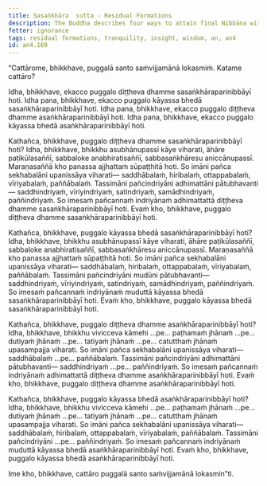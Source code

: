 ```yaml
---
title: Sasaṅkhāra  sutta - Residual Formations
description: The Buddha describes four ways to attain final Nibbāna with or without residual formations.
fetter: ignorance
tags: residual formations, tranquility, insight, wisdom, an, an4
id: an4.169
---
```


“Cattārome, bhikkhave, puggalā santo saṁvijjamānā lokasmiṁ. Katame cattāro?

Idha, bhikkhave, ekacco puggalo diṭṭheva dhamme sasaṅkhāraparinibbāyī hoti.
Idha pana, bhikkhave, ekacco puggalo kāyassa bhedā sasaṅkhāraparinibbāyī hoti.
Idha pana, bhikkhave, ekacco puggalo diṭṭheva dhamme asaṅkhāraparinibbāyī hoti.
Idha pana, bhikkhave, ekacco puggalo kāyassa bhedā asaṅkhāraparinibbāyī hoti.

Kathañca, bhikkhave, puggalo diṭṭheva dhamme sasaṅkhāraparinibbāyī hoti? Idha, bhikkhave, bhikkhu asubhānupassī kāye viharati, āhāre paṭikūlasaññī, sabbaloke anabhiratisaññī, sabbasaṅkhāresu aniccānupassī. Maraṇasaññā kho panassa ajjhattaṁ sūpaṭṭhitā hoti. So imāni pañca sekhabalāni upanissāya viharati— saddhābalaṁ, hiribalaṁ, ottappabalaṁ, vīriyabalaṁ, paññābalaṁ. Tassimāni pañcindriyāni adhimattāni pātubhavanti— saddhindriyaṁ, vīriyindriyaṁ, satindriyaṁ, samādhindriyaṁ, paññindriyaṁ. So imesaṁ pañcannaṁ indriyānaṁ adhimattattā diṭṭheva dhamme sasaṅkhāraparinibbāyī hoti. Evaṁ kho, bhikkhave, puggalo diṭṭheva dhamme sasaṅkhāraparinibbāyī hoti.

Kathañca, bhikkhave, puggalo kāyassa bhedā sasaṅkhāraparinibbāyī hoti? Idha, bhikkhave, bhikkhu asubhānupassī kāye viharati, āhāre paṭikūlasaññī, sabbaloke anabhiratisaññī, sabbasaṅkhāresu aniccānupassī. Maraṇasaññā kho panassa ajjhattaṁ sūpaṭṭhitā hoti. So imāni pañca sekhabalāni upanissāya viharati— saddhābalaṁ, hiribalaṁ, ottappabalaṁ, vīriyabalaṁ, paññābalaṁ. Tassimāni pañcindriyāni mudūni pātubhavanti— saddhindriyaṁ, vīriyindriyaṁ, satindriyaṁ, samādhindriyaṁ, paññindriyaṁ. So imesaṁ pañcannaṁ indriyānaṁ muduttā kāyassa bhedā sasaṅkhāraparinibbāyī hoti. Evaṁ kho, bhikkhave, puggalo kāyassa bhedā sasaṅkhāraparinibbāyī hoti.

Kathañca, bhikkhave, puggalo diṭṭheva dhamme asaṅkhāraparinibbāyī hoti? Idha, bhikkhave, bhikkhu vivicceva kāmehi …pe… paṭhamaṁ jhānaṁ …pe… dutiyaṁ jhānaṁ …pe… tatiyaṁ jhānaṁ …pe… catutthaṁ jhānaṁ upasampajja viharati. So imāni pañca sekhabalāni upanissāya viharati— saddhābalaṁ …pe… paññābalaṁ. Tassimāni pañcindriyāni adhimattāni pātubhavanti— saddhindriyaṁ …pe… paññindriyaṁ. So imesaṁ pañcannaṁ indriyānaṁ adhimattattā diṭṭheva dhamme asaṅkhāraparinibbāyī hoti. Evaṁ kho, bhikkhave, puggalo diṭṭheva dhamme asaṅkhāraparinibbāyī hoti.

Kathañca, bhikkhave, puggalo kāyassa bhedā asaṅkhāraparinibbāyī hoti? Idha, bhikkhave, bhikkhu vivicceva kāmehi …pe… paṭhamaṁ jhānaṁ …pe… dutiyaṁ jhānaṁ …pe… tatiyaṁ jhānaṁ …pe… catutthaṁ jhānaṁ upasampajja viharati. So imāni pañca sekhabalāni upanissāya viharati— saddhābalaṁ, hiribalaṁ, ottappabalaṁ, vīriyabalaṁ, paññābalaṁ. Tassimāni pañcindriyāni …pe… paññindriyaṁ. So imesaṁ pañcannaṁ indriyānaṁ muduttā kāyassa bhedā asaṅkhāraparinibbāyī hoti. Evaṁ kho, bhikkhave, puggalo kāyassa bhedā asaṅkhāraparinibbāyī hoti.

Ime kho, bhikkhave, cattāro puggalā santo saṁvijjamānā lokasmin”ti.